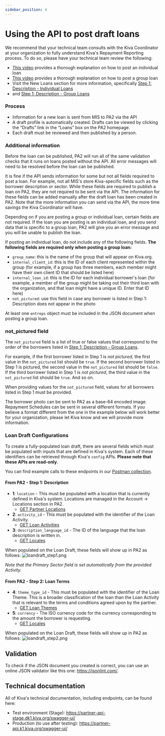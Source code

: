 ```yaml
---
sidebar_position: 4
---
```


# Using the API to post draft loans

We recommend that your technical team consults with the Kiva Coordinator at your organization to fully understand Kiva's Repayment Reporting process. To do so, please have your technical team review the following:

* [This video](https://www.youtube.com/watch?v=9gScexv-yZo&amp;t=5s) provides a thorough explanation on how to post an individual loan
* [This video](https://www.youtube.com/watch?v=KvKUScWF73M&amp;t=1s) provides a thorough explanation on how to post a group loan
* Visit the New Loans section for more information, specifically [Step 1: Description - Individual Loans](https://kivapartnerhelpcenter.zendesk.com/hc/en-us/articles/360030919632) 
* and [Step 1: Description - Group Loans](https://kivapartnerhelpcenter.zendesk.com/hc/en-us/articles/360031260191)

### Process

* Information for a new loan is sent from MIS to PA2 via the API
* A draft profile is automatically created. Drafts can be viewed by clicking the “Drafts” link in the “Loans” box on the PA2 homepage.
* Each draft must be reviewed and then published by a person.

### Additional information

Before the loan can be published, PA2 will run all of the same validation checks that it runs on loans posted without the API. All error messages will need to be resolved before the loan can be published.

It is fine if the API sends information for some but not all fields required to post a loan. For example, not all MIS's store Kiva-specific fields such as the borrower description or sector. While these fields are required to publish a loan on PA2, they are not required to be sent via the API. The information for these fields can be added manually after the draft loan has been created in PA2. Note that the more information you can send via the API, the more time savings the Kiva Coordinator will have.

Depending on if you are posting a group or individual loan, certain fields are not required. If the loan you are posting is an individual loan, and you send data that is specific to a group loan, PA2 will give you an error message and you will be unable to publish the loan.

If posting an individual loan, do not include any of the following fields. **The following fields are required only when posting a group loan:**

* `group_name`: this is the name of the group that will appear on Kiva.org.
* `internal_client_id`: this is the ID of each client represented within the group (for example, if a group has three members, each member might have their own client ID that should be listed here)
* `internal_loan_id`: this is the ID for each individual borrower's loan (for example, a member of the group might be taking out their third loan with the organization, and that loan might have a unique ID. Enter that ID here)
* `not_pictured`: use this field in case any borrower is listed in Step 1: Description does not appear in the photo

At least one `entreps` object must be included in the JSON document when posting a group loan.


### not_pictured field

The `not_pictured` field is a list of true or false values that correspond to the order of the borrowers listed 
in [Step 1: Description - Group Loans](https://kivapartnerhelpcenter.zendesk.com/hc/en-us/articles/360031260191).

For example, if the first borrower listed in Step 1 is _not pictured_, 
the first value in the `not_pictured` list should be `true`. If the second borrower listed in Step 1 is 
pictured, the second value in the `not_pictured` list should be `false`. If the third borrower listed in Step 1
is _not pictured_, the third value in the `not_pictured` list should be `true`. And so on.

When providing values for the `not_pictured` field, values for all borrowers listed in Step 1 must be provided.

The borrower photo can be sent to PA2 as a base-64 encoded image. Repayment Schedules can be sent in several different formats. If you believe a format different from the one in the example below will work better for your organization, please let Kiva know and we will provide more information.

### Loan Draft Configurations

To create a fully-populated loan draft, there are several fields which must be populated with inputs that are defined in Kiva's system. Each of these identifiers can be retrieved through Kiva's `config` APIs. **Please note that these APIs are read-only**.

You can find example calls to these endpoints in our [Postman collection](https://github.com/kiva/fps-sdk/tree/main/samples/postman).

#### From PA2 - Step 1: Description
* **1**: `location` - This must be populated with a location that is currently defined in Kiva's system. Locations are managed in the Account -> Locations section in PA2.
  * [GET Partner Locations](https://partner-api.k1.kiva.org/swagger-ui/#/partner-configurations/locationConfigsRouteUsingGET)
* **2**: `activity_id` - This must be populated with the identifier of the Loan Activity.
  * [GET Loan Activities](https://partner-api.k1.kiva.org/swagger-ui/#/partner-configurations/activityConfigsRouteUsingGET)
* **3**: `description_language_id` - The ID of the language that the loan description is written in.
  * [GET Locales](https://partner-api.k1.kiva.org/swagger-ui/#/partner-configurations/localeConfigsRouteUsingGET)

When populated on the Loan Draft, these fields will show up in PA2 as follows:
![loandraft_step1.png](@site/static/img/pa2/loandraft_step1.png)

*Note that the Primary Sector field is set automatically from the provided Activity.*

#### From PA2 - Step 2: Loan Terms
* **4**: `theme_type_id` - This must be populated with the identifier of the Loan Theme. This is a broader classification of the loan than the Loan Activity that is relevant to the terms and conditions agreed upon by the partner.
  * [GET Loan Themes](https://partner-api.k1.kiva.org/swagger-ui/#/partner-configurations/themeConfigsRouteUsingGET)
* **5**: `currency` - The ISO currency code for the currency corresponding to the amount the borrower is requesting.
  * [GET Locales](https://partner-api.k1.kiva.org/swagger-ui/#/partner-configurations/localeConfigsRouteUsingGET)

When populated on the Loan Draft, these fields will show up in PA2 as follows:
![loandraft_step2.png](@site/static/img/pa2/loandraft_step2.png)

## Validation
To check if the JSON document you created is correct, you can use an online JSON validator like this one:  https://jsonlint.com/.

## Technical documentation
All of Kiva's technical documentation, including endpoints, can be found here:
* Test environment (Stage): https://partner-api-stage.dk1.kiva.org/swagger-ui/
* Production (to use after testing): https://partner-api.k1.kiva.org/swagger-ui/